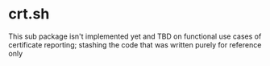 # crt.sh

This sub package isn't implemented yet and TBD on functional use cases of certificate reporting; stashing the code that was written purely for reference only